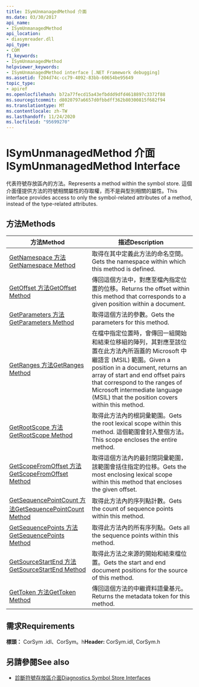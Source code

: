 ```yaml
---
title: ISymUnmanagedMethod 介面
ms.date: 03/30/2017
api_name:
- ISymUnmanagedMethod
api_location:
- diasymreader.dll
api_type:
- COM
f1_keywords:
- ISymUnmanagedMethod
helpviewer_keywords:
- ISymUnmanagedMethod interface [.NET Framework debugging]
ms.assetid: f204d74c-cc79-4092-83bb-60654be95649
topic_type:
- apiref
ms.openlocfilehash: b72a77fecd15a43efbddd9dfd4618897c3372f88
ms.sourcegitcommit: d8020797a6657d0fbbdff362b80300815f682f94
ms.translationtype: MT
ms.contentlocale: zh-TW
ms.lasthandoff: 11/24/2020
ms.locfileid: "95699270"
---
```

# <a name="isymunmanagedmethod-interface"></a><span data-ttu-id="d45de-102">ISymUnmanagedMethod 介面</span><span class="sxs-lookup"><span data-stu-id="d45de-102">ISymUnmanagedMethod Interface</span></span>

<span data-ttu-id="d45de-103">代表符號存放區內的方法。</span><span class="sxs-lookup"><span data-stu-id="d45de-103">Represents a method within the symbol store.</span></span> <span data-ttu-id="d45de-104">這個介面僅提供方法的符號相關屬性的存取權，而不是與型別相關的屬性。</span><span class="sxs-lookup"><span data-stu-id="d45de-104">This interface provides access to only the symbol-related attributes of a method, instead of the type-related attributes.</span></span>  
  
## <a name="methods"></a><span data-ttu-id="d45de-105">方法</span><span class="sxs-lookup"><span data-stu-id="d45de-105">Methods</span></span>  
  
|<span data-ttu-id="d45de-106">方法</span><span class="sxs-lookup"><span data-stu-id="d45de-106">Method</span></span>|<span data-ttu-id="d45de-107">描述</span><span class="sxs-lookup"><span data-stu-id="d45de-107">Description</span></span>|  
|------------|-----------------|  
|[<span data-ttu-id="d45de-108">GetNamespace 方法</span><span class="sxs-lookup"><span data-stu-id="d45de-108">GetNamespace Method</span></span>](isymunmanagedmethod-getnamespace-method.md)|<span data-ttu-id="d45de-109">取得在其中定義此方法的命名空間。</span><span class="sxs-lookup"><span data-stu-id="d45de-109">Gets the namespace within which this method is defined.</span></span>|  
|[<span data-ttu-id="d45de-110">GetOffset 方法</span><span class="sxs-lookup"><span data-stu-id="d45de-110">GetOffset Method</span></span>](isymunmanagedmethod-getoffset-method.md)|<span data-ttu-id="d45de-111">傳回這個方法中，對應至檔內指定位置的位移。</span><span class="sxs-lookup"><span data-stu-id="d45de-111">Returns the offset within this method that corresponds to a given position within a document.</span></span>|  
|[<span data-ttu-id="d45de-112">GetParameters 方法</span><span class="sxs-lookup"><span data-stu-id="d45de-112">GetParameters Method</span></span>](isymunmanagedmethod-getparameters-method.md)|<span data-ttu-id="d45de-113">取得這個方法的參數。</span><span class="sxs-lookup"><span data-stu-id="d45de-113">Gets the parameters for this method.</span></span>|  
|[<span data-ttu-id="d45de-114">GetRanges 方法</span><span class="sxs-lookup"><span data-stu-id="d45de-114">GetRanges Method</span></span>](isymunmanagedmethod-getranges-method.md)|<span data-ttu-id="d45de-115">在檔中指定位置時，會傳回一組開始和結束位移組的陣列，其對應至該位置在此方法內所涵蓋的 Microsoft 中繼語言 (MSIL) 範圍。</span><span class="sxs-lookup"><span data-stu-id="d45de-115">Given a position in a document, returns an array of start and end offset pairs that correspond to the ranges of Microsoft intermediate language (MSIL) that the position covers within this method.</span></span>|  
|[<span data-ttu-id="d45de-116">GetRootScope 方法</span><span class="sxs-lookup"><span data-stu-id="d45de-116">GetRootScope Method</span></span>](isymunmanagedmethod-getrootscope-method.md)|<span data-ttu-id="d45de-117">取得此方法內的根詞彙範圍。</span><span class="sxs-lookup"><span data-stu-id="d45de-117">Gets the root lexical scope within this method.</span></span> <span data-ttu-id="d45de-118">這個範圍會封入整個方法。</span><span class="sxs-lookup"><span data-stu-id="d45de-118">This scope encloses the entire method.</span></span>|  
|[<span data-ttu-id="d45de-119">GetScopeFromOffset 方法</span><span class="sxs-lookup"><span data-stu-id="d45de-119">GetScopeFromOffset Method</span></span>](isymunmanagedmethod-getscopefromoffset-method.md)|<span data-ttu-id="d45de-120">取得這個方法內的最封閉詞彙範圍，該範圍會括住指定的位移。</span><span class="sxs-lookup"><span data-stu-id="d45de-120">Gets the most enclosing lexical scope within this method that encloses the given offset.</span></span>|  
|[<span data-ttu-id="d45de-121">GetSequencePointCount 方法</span><span class="sxs-lookup"><span data-stu-id="d45de-121">GetSequencePointCount Method</span></span>](isymunmanagedmethod-getsequencepointcount-method.md)|<span data-ttu-id="d45de-122">取得此方法內的序列點計數。</span><span class="sxs-lookup"><span data-stu-id="d45de-122">Gets the count of sequence points within this method.</span></span>|  
|[<span data-ttu-id="d45de-123">GetSequencePoints 方法</span><span class="sxs-lookup"><span data-stu-id="d45de-123">GetSequencePoints Method</span></span>](isymunmanagedmethod-getsequencepoints-method.md)|<span data-ttu-id="d45de-124">取得此方法內的所有序列點。</span><span class="sxs-lookup"><span data-stu-id="d45de-124">Gets all the sequence points within this method.</span></span>|  
|[<span data-ttu-id="d45de-125">GetSourceStartEnd 方法</span><span class="sxs-lookup"><span data-stu-id="d45de-125">GetSourceStartEnd Method</span></span>](isymunmanagedmethod-getsourcestartend-method.md)|<span data-ttu-id="d45de-126">取得此方法之來源的開始和結束檔位置。</span><span class="sxs-lookup"><span data-stu-id="d45de-126">Gets the start and end document positions for the source of this method.</span></span>|  
|[<span data-ttu-id="d45de-127">GetToken 方法</span><span class="sxs-lookup"><span data-stu-id="d45de-127">GetToken Method</span></span>](isymunmanagedmethod-gettoken-method.md)|<span data-ttu-id="d45de-128">傳回這個方法的中繼資料語彙基元。</span><span class="sxs-lookup"><span data-stu-id="d45de-128">Returns the metadata token for this method.</span></span>|  
  
## <a name="requirements"></a><span data-ttu-id="d45de-129">需求</span><span class="sxs-lookup"><span data-stu-id="d45de-129">Requirements</span></span>  

 <span data-ttu-id="d45de-130">**標頭：** CorSym .idl、CorSym。h</span><span class="sxs-lookup"><span data-stu-id="d45de-130">**Header:** CorSym.idl, CorSym.h</span></span>  
  
## <a name="see-also"></a><span data-ttu-id="d45de-131">另請參閱</span><span class="sxs-lookup"><span data-stu-id="d45de-131">See also</span></span>

- [<span data-ttu-id="d45de-132">診斷符號存放區介面</span><span class="sxs-lookup"><span data-stu-id="d45de-132">Diagnostics Symbol Store Interfaces</span></span>](diagnostics-symbol-store-interfaces.md)
